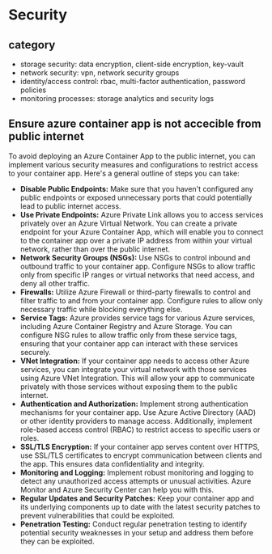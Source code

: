 # Security

## category
- storage security: data encryption, client-side encryption, key-vault
- network security: vpn, network security groups
- identity/access control: rbac, multi-factor authentication, password policies
- monitoring processes: storage analytics and security logs

## Ensure azure container app is not accecible from public internet
To avoid deploying an Azure Container App to the public internet, you can implement various security measures and configurations to restrict access to your container app. Here's a general outline of steps you can take:
- **Disable Public Endpoints:** Make sure that you haven't configured any public endpoints or exposed unnecessary ports that could potentially lead to public internet access.
- **Use Private Endpoints:** Azure Private Link allows you to access services privately over an Azure Virtual Network. You can create a private endpoint for your Azure Container App, which will enable you to connect to the container app over a private IP address from within your virtual network, rather than over the public internet.
- **Network Security Groups (NSGs):** Use NSGs to control inbound and outbound traffic to your container app. Configure NSGs to allow traffic only from specific IP ranges or virtual networks that need access, and deny all other traffic.
- **Firewalls:** Utilize Azure Firewall or third-party firewalls to control and filter traffic to and from your container app. Configure rules to allow only necessary traffic while blocking everything else.
- **Service Tags:** Azure provides service tags for various Azure services, including Azure Container Registry and Azure Storage. You can configure NSG rules to allow traffic only from these service tags, ensuring that your container app can interact with these services securely.
-  **VNet Integration:** If your container app needs to access other Azure services, you can integrate your virtual network with those services using Azure VNet Integration. This will allow your app to communicate privately with those services without exposing them to the public internet.
- **Authentication and Authorization:** Implement strong authentication mechanisms for your container app. Use Azure Active Directory (AAD) or other identity providers to manage access. Additionally, implement role-based access control (RBAC) to restrict access to specific users or roles.
- **SSL/TLS Encryption:** If your container app serves content over HTTPS, use SSL/TLS certificates to encrypt communication between clients and the app. This ensures data confidentiality and integrity.
- **Monitoring and Logging:** Implement robust monitoring and logging to detect any unauthorized access attempts or unusual activities. Azure Monitor and Azure Security Center can help you with this.
- **Regular Updates and Security Patches:** Keep your container app and its underlying components up to date with the latest security patches to prevent vulnerabilities that could be exploited.
- **Penetration Testing:** Conduct regular penetration testing to identify potential security weaknesses in your setup and address them before they can be exploited.
